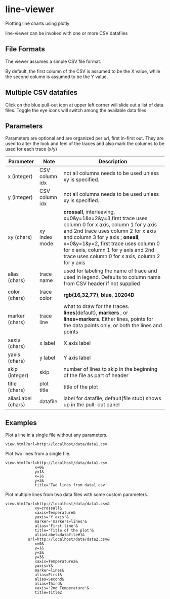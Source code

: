 # line-viewer

Plotting line charts using plotly

line-viewer can be invoked with one or more CSV datafiles

## File Formats

The viewer assumes a simple CSV file format.

By default, the first column of the CSV is assumed to be the X value, while the second column is assumed to be the Y value.  

## Multiple CSV datafiles

Click on the blue pull-out icon at upper left corner will slide out a list of data files. Toggle the eye icons will switch among the available data files

## Parameters
 
Parameters are optional and are organized per *url*, first in-first out.  They are used to alter the look and feel of the traces and also mark the columns to be used for each trace (x/y)

| Parameter | Note | Description |
| --- | --- | --- |
| x (integer) | CSV column idx | not all columns needs to be used unless xy is specified. |
| y (integer) | CSV column idx | not all columns needs to be used unless xy is specified. |
| xy (chars) | xy index mode | **crossall**, interleaving, x=0&y=1&x=2&y=3,first trace uses column 0 for x axis, column 1 for y axis and 2nd trace uses column 2 for x axis and column 3 for y axis ; **oneall**, x=0&y=1&y=2, first trace uses column 0 for x axis, column 1 for y axis and 2nd trace uses column 0 for x axis, column 2 for y axis | 
| alias (chars) | trace name | used for labeling the name of trace and used in legend. Defaults to column name from CSV header if not supplied |
| color (chars) | trace color| **rgb(16,32,77)**, **blue**, **10204D** |
| marker (chars) | trace line | what to draw for the traces.  **lines**(default), **markers** , or **lines+markers**. Either lines, points for the data points only, or both the lines and points |
| xaxis (chars) | x label | X axis label |
| yaxis (chars) | y label | Y axis label |
| skip (integer) | skip |  number of lines to skip in the beginning of the file as part of header |
|   title (chars) | plot title | title of the plot |
|   aliasLabel (chars) | datafile | label for datafile, default(file stub) shows up in the pull-out panel |

## Examples

Plot a line in a single file without any parameters.

```
view.html?url=http://localhost/data/data1.csv

```

Plot two lines from a single file.

```
view.html?url=http://localhost/data/data1.csv
             x=0&
             y=1&
             x=2&
             y=3&
             title='Two lines from data1.csv'

```

Plot multiple lines from two data files with some custom parameters.

```
view.html?url=http://localhost/data/data1.csv&
             xy=crossall&
             xaxis=Temperature&
             yaxis='Y axis'&
             marker='markers+lines'&
             alias='First line'&
             title='Title of the plot'&
             aliasLabel=datafile#1&
          url=http://localhost/data/data2.csv&
             x=0&
             y=1&
             y=2&
             y=3&
             xaxis=Temperature2&
             yaxis=Y&
             marker=lines&
             alias=First&
             alias=Second&
             alias=Third&
             xaxis='2nd Temperature'&
             title=Title2
```

